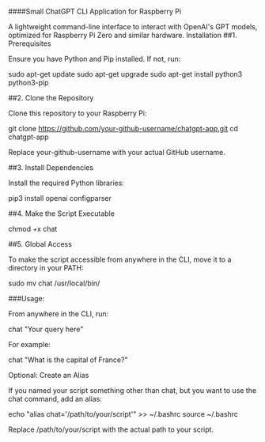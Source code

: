 ####Small ChatGPT CLI Application for Raspberry Pi

A lightweight command-line interface to interact with OpenAI's GPT models, optimized for Raspberry Pi Zero and similar hardware.
Installation
##1. Prerequisites

Ensure you have Python and Pip installed. If not, run:

  sudo apt-get update
  sudo apt-get upgrade
  sudo apt-get install python3 python3-pip

##2. Clone the Repository

Clone this repository to your Raspberry Pi:

  git clone https://github.com/your-github-username/chatgpt-app.git
  cd chatgpt-app

Replace your-github-username with your actual GitHub username.

##3. Install Dependencies

Install the required Python libraries:

  pip3 install openai configparser

##4. Make the Script Executable

  chmod +x chat

##5. Global Access

To make the script accessible from anywhere in the CLI, move it to a directory in your PATH:

  sudo mv chat /usr/local/bin/

###Usage:

From anywhere in the CLI, run:

  chat "Your query here"

For example:

  chat "What is the capital of France?"

Optional: Create an Alias

If you named your script something other than chat, but you want to use the chat command, add an alias:

  echo "alias chat='/path/to/your/script'" >> ~/.bashrc
  source ~/.bashrc

Replace /path/to/your/script with the actual path to your script.
